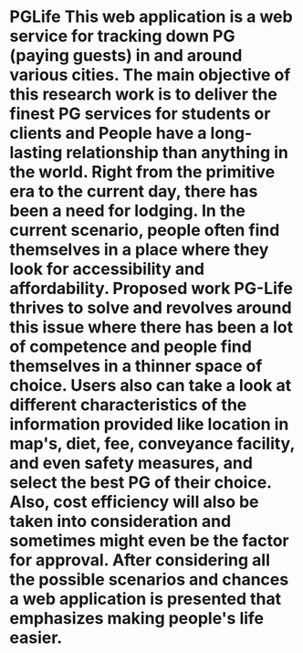 # PGLife This web application is a web service for tracking down PG (paying guests) in and around various cities. The main objective of this research work is to deliver the finest PG services for students or clients and People have a long-lasting relationship than anything in the world. Right from the primitive era to the current day, there has been a need for lodging. In the current scenario, people often find themselves in a place where they look for accessibility and affordability. Proposed work PG-Life thrives to solve and revolves around this issue where there has been a lot of competence and people find themselves in a thinner space of choice. Users also can take a look at different characteristics of the information provided like location in map's, diet, fee, conveyance facility, and even safety measures, and select the best PG of their choice. Also, cost efficiency will also be taken into consideration and sometimes might even be the factor for approval. After considering all the possible scenarios and chances a web application is presented that emphasizes making people's life easier.
